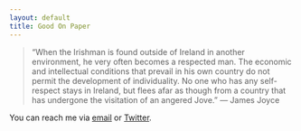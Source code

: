 ```yaml
---
layout: default
title: Good On Paper
---
```


> “When the Irishman is found outside of Ireland in another environment, he very often becomes a respected man. The economic and intellectual conditions that prevail in his own country do not permit the development of individuality. No one who has any self-respect stays in Ireland, but flees afar as though from a country that has undergone the visitation of an angered Jove.”
> — James Joyce

You can reach me via [email](mailto:andy@goodonpaper.com) or [Twitter](http://twitter.com/andymcmillan).
